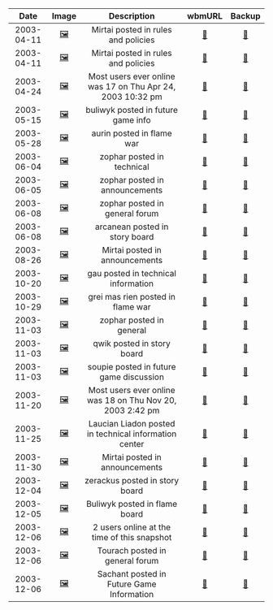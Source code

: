 | **Date** | **Image** |  **Description** | **wbmURL** | **Backup** |
|:---------:|:---:|:----------:|:---:|:---:|
| 2003-04-11 | [:framed_picture:](https://github.com/Undead-Lords/udl-wbm-forum-archive/blob/main/archive/timestamps/2003/2003-11/20041104.png) | Mirtai posted in rules and policies | [:link:](https://web.archive.org/web/20031104084613/http://www.undeadlords.net/forums/) | [:floppy_disk:](https://github.com/Undead-Lords/udl-wbm-forum-archive/blob/main/archive/backups/2003/2003.zip) |
| 2003-04-11 | [:framed_picture:](https://github.com/Undead-Lords/udl-wbm-forum-archive/blob/main/archive/timestamps/2003/2003-12/20031203.png) | Mirtai posted in rules and policies | [:link:](https://web.archive.org/web/20031207024221/http://www.undeadlords.net/forums/) | [:floppy_disk:](https://github.com/Undead-Lords/udl-wbm-forum-archive/blob/main/archive/backups/2003/2003.zip) |
| 2003-04-24 | [:framed_picture:](https://github.com/Undead-Lords/udl-wbm-forum-archive/blob/main/archive/timestamps/2003/2003-11/20041104.png) | Most users ever online was 17 on Thu Apr 24, 2003 10:32 pm | [:link:](https://web.archive.org/web/20031104084613/http://www.undeadlords.net/forums/) | [:floppy_disk:](https://github.com/Undead-Lords/udl-wbm-forum-archive/blob/main/archive/backups/2003/2003.zip) |
| 2003-05-15 | [:framed_picture:](https://github.com/Undead-Lords/udl-wbm-forum-archive/blob/main/archive/timestamps/2003/2003-06/20030608.png) | buliwyk posted in future game info | [:link:](https://web.archive.org/web/20030608145115/http://www.undeadlords.net/forums/) | [:floppy_disk:](https://github.com/Undead-Lords/udl-wbm-forum-archive/blob/main/archive/backups/2003/2003.zip) |
| 2003-05-28 | [:framed_picture:](https://github.com/Undead-Lords/udl-wbm-forum-archive/blob/main/archive/timestamps/2003/2003-06/20030608.png) | aurin posted in flame war | [:link:](https://web.archive.org/web/20030608145115/http://www.undeadlords.net/forums/) | [:floppy_disk:](https://github.com/Undead-Lords/udl-wbm-forum-archive/blob/main/archive/backups/2003/2003.zip) |
| 2003-06-04 | [:framed_picture:](https://github.com/Undead-Lords/udl-wbm-forum-archive/blob/main/archive/timestamps/2003/2003-06/20030608.png) | zophar posted in technical | [:link:](https://web.archive.org/web/20030608145115/http://www.undeadlords.net/forums/) | [:floppy_disk:](https://github.com/Undead-Lords/udl-wbm-forum-archive/blob/main/archive/backups/2003/2003.zip) |
| 2003-06-05 | [:framed_picture:](https://github.com/Undead-Lords/udl-wbm-forum-archive/blob/main/archive/timestamps/2003/2003-06/20030608.png) | zophar posted in announcements | [:link:](https://web.archive.org/web/20030608145115/http://www.undeadlords.net/forums/) | [:floppy_disk:](https://github.com/Undead-Lords/udl-wbm-forum-archive/blob/main/archive/backups/2003/2003.zip) |
| 2003-06-08 | [:framed_picture:](https://github.com/Undead-Lords/udl-wbm-forum-archive/blob/main/archive/timestamps/2003/2003-06/20030608.png) | zophar posted in general forum | [:link:](https://web.archive.org/web/20030608145115/http://www.undeadlords.net/forums/) | [:floppy_disk:](https://github.com/Undead-Lords/udl-wbm-forum-archive/blob/main/archive/backups/2003/2003.zip) |
| 2003-06-08 | [:framed_picture:](https://github.com/Undead-Lords/udl-wbm-forum-archive/blob/main/archive/timestamps/2003/2003-06/20030608.png) | arcanean posted in story board | [:link:](https://web.archive.org/web/20030608145115/http://www.undeadlords.net/forums/) | [:floppy_disk:](https://github.com/Undead-Lords/udl-wbm-forum-archive/blob/main/archive/backups/2003/2003.zip) |
| 2003-08-26 | [:framed_picture:](https://github.com/Undead-Lords/udl-wbm-forum-archive/blob/main/archive/timestamps/2003/2003-11/20041104.png) | Mirtai posted in announcements | [:link:](https://web.archive.org/web/20031104084613/http://www.undeadlords.net/forums/) | [:floppy_disk:](https://github.com/Undead-Lords/udl-wbm-forum-archive/blob/main/archive/backups/2003/2003.zip) |
| 2003-10-20 | [:framed_picture:](https://github.com/Undead-Lords/udl-wbm-forum-archive/blob/main/archive/timestamps/2003/2003-11/20041104.png) | gau posted in technical information | [:link:](https://web.archive.org/web/20031104084613/http://www.undeadlords.net/forums/) | [:floppy_disk:](https://github.com/Undead-Lords/udl-wbm-forum-archive/blob/main/archive/backups/2003/2003.zip) |
| 2003-10-29 | [:framed_picture:](https://github.com/Undead-Lords/udl-wbm-forum-archive/blob/main/archive/timestamps/2003/2003-11/20041104.png) | grei mas rien posted in flame war | [:link:](https://web.archive.org/web/20031104084613/http://www.undeadlords.net/forums/) | [:floppy_disk:](https://github.com/Undead-Lords/udl-wbm-forum-archive/blob/main/archive/backups/2003/2003.zip) |
| 2003-11-03 | [:framed_picture:](https://github.com/Undead-Lords/udl-wbm-forum-archive/blob/main/archive/timestamps/2003/2003-11/20041104.png) | zophar posted in general | [:link:](https://web.archive.org/web/20031104084613/http://www.undeadlords.net/forums/) | [:floppy_disk:](https://github.com/Undead-Lords/udl-wbm-forum-archive/blob/main/archive/backups/2003/2003.zip) |
| 2003-11-03 | [:framed_picture:](https://github.com/Undead-Lords/udl-wbm-forum-archive/blob/main/archive/timestamps/2003/2003-11/20041104.png) | qwik posted in story board | [:link:](https://web.archive.org/web/20031104084613/http://www.undeadlords.net/forums/) | [:floppy_disk:](https://github.com/Undead-Lords/udl-wbm-forum-archive/blob/main/archive/backups/2003/2003.zip) |
| 2003-11-03 | [:framed_picture:](https://github.com/Undead-Lords/udl-wbm-forum-archive/blob/main/archive/timestamps/2003/2003-11/20041104.png) | soupie posted in future game discussion | [:link:](https://web.archive.org/web/20031104084613/http://www.undeadlords.net/forums/) | [:floppy_disk:](https://github.com/Undead-Lords/udl-wbm-forum-archive/blob/main/archive/backups/2003/2003.zip) |
| 2003-11-20 | [:framed_picture:](https://github.com/Undead-Lords/udl-wbm-forum-archive/blob/main/archive/timestamps/2003/2003-12/20031203.png) | Most users ever online was 18 on Thu Nov 20, 2003 2:42 pm | [:link:](https://web.archive.org/web/20031207024221/http://www.undeadlords.net/forums/) | [:floppy_disk:](https://github.com/Undead-Lords/udl-wbm-forum-archive/blob/main/archive/backups/2003/2003.zip) |
| 2003-11-25 | [:framed_picture:](https://github.com/Undead-Lords/udl-wbm-forum-archive/blob/main/archive/timestamps/2003/2003-12/20031203.png) | Laucian Liadon posted in technical information center | [:link:](https://web.archive.org/web/20031207024221/http://www.undeadlords.net/forums/) | [:floppy_disk:](https://github.com/Undead-Lords/udl-wbm-forum-archive/blob/main/archive/backups/2003/2003.zip) |
| 2003-11-30 | [:framed_picture:](https://github.com/Undead-Lords/udl-wbm-forum-archive/blob/main/archive/timestamps/2003/2003-12/20031203.png) | Mirtai posted in announcements | [:link:](https://web.archive.org/web/20031207024221/http://www.undeadlords.net/forums/) | [:floppy_disk:](https://github.com/Undead-Lords/udl-wbm-forum-archive/blob/main/archive/backups/2003/2003.zip) |
| 2003-12-04 | [:framed_picture:](https://github.com/Undead-Lords/udl-wbm-forum-archive/blob/main/archive/timestamps/2003/2003-12/20031203.png) | zerackus posted in story board | [:link:](https://web.archive.org/web/20031207024221/http://www.undeadlords.net/forums/) | [:floppy_disk:](https://github.com/Undead-Lords/udl-wbm-forum-archive/blob/main/archive/backups/2003/2003.zip) |
| 2003-12-05 | [:framed_picture:](https://github.com/Undead-Lords/udl-wbm-forum-archive/blob/main/archive/timestamps/2003/2003-12/20031203.png) | Buliwyk posted in flame board | [:link:](https://web.archive.org/web/20031207024221/http://www.undeadlords.net/forums/) | [:floppy_disk:](https://github.com/Undead-Lords/udl-wbm-forum-archive/blob/main/archive/backups/2003/2003.zip) |
| 2003-12-06 | [:framed_picture:](https://github.com/Undead-Lords/udl-wbm-forum-archive/blob/main/archive/timestamps/2003/2003-12/20031203.png) | 2 users online at the time of this snapshot | [:link:](https://web.archive.org/web/20031207024221/http://www.undeadlords.net/forums/) | [:floppy_disk:](https://github.com/Undead-Lords/udl-wbm-forum-archive/blob/main/archive/backups/2003/2003.zip) |
| 2003-12-06 | [:framed_picture:](https://github.com/Undead-Lords/udl-wbm-forum-archive/blob/main/archive/timestamps/2003/2003-12/20031203.png) | Tourach posted in general forum | [:link:](https://web.archive.org/web/20031207024221/http://www.undeadlords.net/forums/) | [:floppy_disk:](https://github.com/Undead-Lords/udl-wbm-forum-archive/blob/main/archive/backups/2003/2003.zip) |
| 2003-12-06 | [:framed_picture:](https://github.com/Undead-Lords/udl-wbm-forum-archive/blob/main/archive/timestamps/2003/2003-12/20031203.png) | Sachant posted in Future Game Information | [:link:](https://web.archive.org/web/20031207024221/http://www.undeadlords.net/forums/) | [:floppy_disk:](https://github.com/Undead-Lords/udl-wbm-forum-archive/blob/main/archive/backups/2003/2003.zip) |
